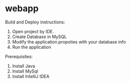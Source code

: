# webapp

Build and Deploy instructions:
1. Open project by IDE.
2. Create Database in MySQL 
3. Modify the application.propoties with your database info
4. Run the application

Prerequisites:
1. Install Java
2. Install MySql
3. Install IntelliJ IDEA 

